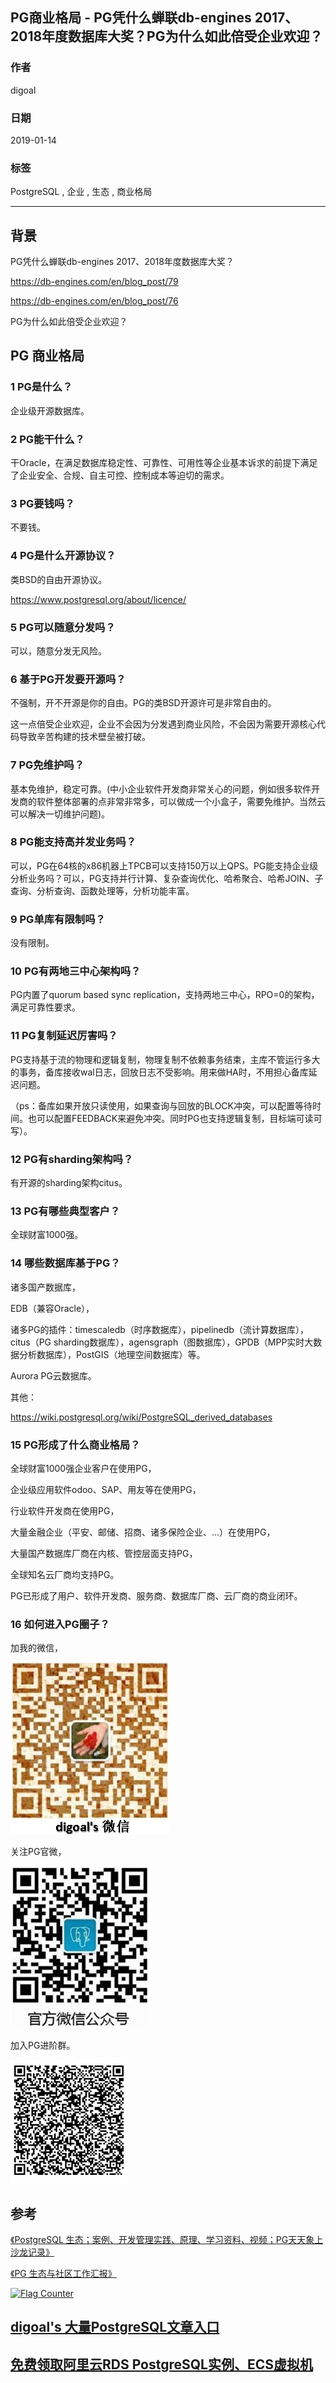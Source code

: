 ## PG商业格局 - PG凭什么蝉联db-engines 2017、2018年度数据库大奖？PG为什么如此倍受企业欢迎？  
                                                                                                                    
### 作者                                                                
digoal                                                                
                                                                                             
### 日期                                                                             
2019-01-14                                                         
                                                                  
### 标签                                                                                                      
PostgreSQL , 企业 , 生态 , 商业格局               
                                                                                                                    
----                                                                                                              
                                                                                                                       
## 背景   
  
PG凭什么蝉联db-engines 2017、2018年度数据库大奖？  
  
https://db-engines.com/en/blog_post/79  
  
https://db-engines.com/en/blog_post/76  
  
PG为什么如此倍受企业欢迎？  
  
## PG 商业格局       
  
### 1 PG是什么？  
  
企业级开源数据库。  
  
### 2 PG能干什么？  
  
干Oracle，在满足数据库稳定性、可靠性、可用性等企业基本诉求的前提下满足了企业安全、合规、自主可控、控制成本等迫切的需求。  
  
### 3 PG要钱吗？  
  
不要钱。  
  
### 4 PG是什么开源协议？  
  
类BSD的自由开源协议。  
  
https://www.postgresql.org/about/licence/  
  
### 5 PG可以随意分发吗？  
  
可以，随意分发无风险。  
  
### 6 基于PG开发要开源吗？  
  
不强制，开不开源是你的自由。PG的类BSD开源许可是非常自由的。  
  
这一点倍受企业欢迎，企业不会因为分发遇到商业风险，不会因为需要开源核心代码导致辛苦构建的技术壁垒被打破。  
  
### 7 PG免维护吗？  
  
基本免维护，稳定可靠。(中小企业软件开发商非常关心的问题，例如很多软件开发商的软件整体部署的点非常非常多，可以做成一个小盒子，需要免维护。当然云可以解决一切维护问题)。      
  
### 8 PG能支持高并发业务吗？  
  
可以，PG在64核的x86机器上TPCB可以支持150万以上QPS。PG能支持企业级分析业务吗？可以，PG支持并行计算、复杂查询优化、哈希聚合、哈希JOIN、子查询、分析查询、函数处理等，分析功能丰富。  
  
### 9 PG单库有限制吗？  
  
没有限制。  
  
### 10 PG有两地三中心架构吗？  
  
PG内置了quorum based sync replication，支持两地三中心，RPO=0的架构，满足可靠性要求。  
  
### 11 PG复制延迟厉害吗？
PG支持基于流的物理和逻辑复制，物理复制不依赖事务结束，主库不管运行多大的事务，备库接收wal日志，回放日志不受影响。用来做HA时，不用担心备库延迟问题。    
  
（ps：备库如果开放只读使用，如果查询与回放的BLOCK冲突，可以配置等待时间。也可以配置FEEDBACK来避免冲突。同时PG也支持逻辑复制，目标端可读可写）。  
  
### 12 PG有sharding架构吗？  
  
有开源的sharding架构citus。  
  
### 13 PG有哪些典型客户？  
  
全球财富1000强。  
    
  
### 14 哪些数据库基于PG？  
  
诸多国产数据库，  
  
EDB（兼容Oracle），  
  
诸多PG的插件：timescaledb（时序数据库），pipelinedb（流计算数据库），citus（PG sharding数据库），agensgraph（图数据库），GPDB（MPP实时大数据分析数据库），PostGIS（地理空间数据库）等。  
  
Aurora PG云数据库。  
  
其他：   
  
https://wiki.postgresql.org/wiki/PostgreSQL_derived_databases  
  
### 15 PG形成了什么商业格局？  
  
全球财富1000强企业客户在使用PG，  
  
企业级应用软件odoo、SAP、用友等在使用PG，  
  
行业软件开发商在使用PG，  
  
大量金融企业（平安、邮储、招商、诸多保险企业、...）在使用PG，  
  
大量国产数据库厂商在内核、管控层面支持PG，  
  
全球知名云厂商均支持PG。  
  
PG已形成了用户、软件开发商、服务商、数据库厂商、云厂商的商业闭环。  
  
### 16 如何进入PG圈子？  
  
加我的微信，  
  
![pic](../pic/digoal_weixin.jpg)    
  
关注PG官微，  
  
![pic](../pic/pg_weixin.jpg)    
  
加入PG进阶群。  
  
![pic](../pic/dingding_pg_chat.png)    
  
## 参考
[《PostgreSQL 生态；案例、开发管理实践、原理、学习资料、视频；PG天天象上沙龙记录》](../201801/20180121_01.md)  
  
[《PG 生态与社区工作汇报》](../201801/20180121_01_pdf_002.pdf)  
    
  
<a rel="nofollow" href="http://info.flagcounter.com/h9V1"  ><img src="http://s03.flagcounter.com/count/h9V1/bg_FFFFFF/txt_000000/border_CCCCCC/columns_2/maxflags_12/viewers_0/labels_0/pageviews_0/flags_0/"  alt="Flag Counter"  border="0"  ></a>  
  
  
## [digoal's 大量PostgreSQL文章入口](https://github.com/digoal/blog/blob/master/README.md "22709685feb7cab07d30f30387f0a9ae")
  
  
## [免费领取阿里云RDS PostgreSQL实例、ECS虚拟机](https://free.aliyun.com/ "57258f76c37864c6e6d23383d05714ea")
  
